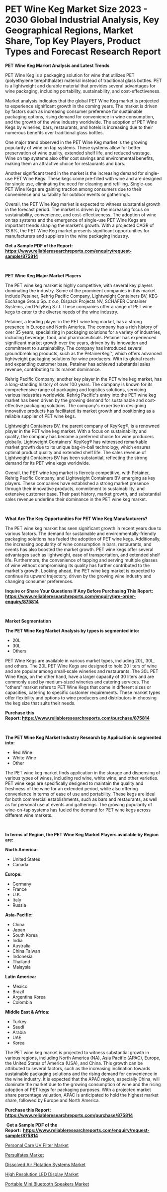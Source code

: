 <p><h1>PET Wine Keg Market Size 2023 - 2030 Global Industrial Analysis, Key Geographical Regions, Market Share, Top Key Players, Product Types and Forecast Research Report</h1></p><p><strong>PET Wine Keg Market Analysis and Latest Trends</strong></p>
<p><p>PET Wine Keg is a packaging solution for wine that utilizes PET (polyethylene terephthalate) material instead of traditional glass bottles. PET is a lightweight and durable material that provides several advantages for wine packaging, including portability, sustainability, and cost-effectiveness.</p><p>Market analysis indicates that the global PET Wine Keg market is projected to experience significant growth in the coming years. The market is driven by factors such as increasing consumer preference for sustainable packaging options, rising demand for convenience in wine consumption, and the growth of the wine industry worldwide. The adoption of PET Wine Kegs by wineries, bars, restaurants, and hotels is increasing due to their numerous benefits over traditional glass bottles.</p><p>One major trend observed in the PET Wine Keg market is the growing popularity of wine on tap systems. These systems allow for better preservation of wine quality, extended shelf life, and reduced wastage. Wine on tap systems also offer cost savings and environmental benefits, making them an attractive choice for restaurants and bars.</p><p>Another significant trend in the market is the increasing demand for single-use PET Wine Kegs. These kegs come pre-filled with wine and are designed for single use, eliminating the need for cleaning and refilling. Single-use PET Wine Kegs are gaining traction among consumers due to their convenience and suitability for outdoor events or gatherings.</p><p>Overall, the PET Wine Keg market is expected to witness substantial growth in the forecast period. The market is driven by the increasing focus on sustainability, convenience, and cost-effectiveness. The adoption of wine on tap systems and the emergence of single-use PET Wine Kegs are important trends shaping the market's growth. With a projected CAGR of 13.6%, the PET Wine Keg market presents significant opportunities for manufacturers and suppliers in the wine packaging industry.</p></p>
<p><strong>Get a Sample PDF of the Report:&nbsp; <a href="https://www.reliableresearchreports.com/enquiry/request-sample/875814">https://www.reliableresearchreports.com/enquiry/request-sample/875814</a></strong></p>
<p>&nbsp;</p>
<p><strong>PET Wine Keg Major Market Players</strong></p>
<p><p>The PET wine keg market is highly competitive, with several key players dominating the industry. Some of the prominent companies in this market include Petainer, Rehrig Pacific Company, Lightweight Containers BV, KEG Exchange Group Sp. z o.o, Dispack Projects NV, SCHÄFER Container Systems, and PolyKeg S.r.l. These companies offer a range of PET wine kegs to cater to the diverse needs of the wine industry.</p><p>Petainer, a leading player in the PET wine keg market, has a strong presence in Europe and North America. The company has a rich history of over 35 years, specializing in packaging solutions for a variety of industries, including beverage, food, and pharmaceuticals. Petainer has experienced significant market growth over the years, driven by its innovation and commitment to sustainability. The company has introduced several groundbreaking products, such as the PetainerKeg™, which offers advanced lightweight packaging solutions for wine producers. With its global reach and expanding customer base, Petainer has achieved substantial sales revenue, contributing to its market dominance.</p><p>Rehrig Pacific Company, another key player in the PET wine keg market, has a long-standing history of over 100 years. The company is known for its comprehensive range of packaging and logistics solutions, servicing various industries worldwide. Rehrig Pacific's entry into the PET wine keg market has been driven by the growing demand for sustainable and cost-effective packaging solutions. The company's expertise in designing innovative products has facilitated its market growth and positioning as a reliable supplier of PET wine kegs.</p><p>Lightweight Containers BV, the parent company of KeyKeg®, is a renowned player in the PET wine keg market. With a focus on sustainability and quality, the company has become a preferred choice for wine producers globally. Lightweight Containers' KeyKeg® has witnessed remarkable market growth due to its unique bag-in-ball technology, which ensures optimal product quality and extended shelf life. The sales revenue of Lightweight Containers BV has been substantial, reflecting the strong demand for its PET wine kegs worldwide.</p><p>Overall, the PET wine keg market is fiercely competitive, with Petainer, Rehrig Pacific Company, and Lightweight Containers BV emerging as key players. These companies have established a strong market presence through their innovative products, commitment to sustainability, and extensive customer base. Their past history, market growth, and substantial sales revenue underline their dominance in the PET wine keg market.</p></p>
<p>&nbsp;</p>
<p><strong>What Are The Key Opportunities For PET Wine Keg Manufacturers?</strong></p>
<p><p>The PET wine keg market has seen significant growth in recent years due to various factors. The demand for sustainable and environmentally-friendly packaging solutions has fueled the adoption of PET wine kegs. Additionally, the increasing popularity of wine consumption in bars, restaurants, and events has also boosted the market growth. PET wine kegs offer several advantages such as lightweight, ease of transportation, and extended shelf life. Furthermore, the convenience of tapping and serving multiple glasses of wine without compromising its quality has further contributed to the market's growth. Looking ahead, the PET wine keg market is expected to continue its upward trajectory, driven by the growing wine industry and changing consumer preferences.</p></p>
<p><strong>Inquire or Share Your Questions If Any Before Purchasing This Report: <a href="https://www.reliableresearchreports.com/enquiry/pre-order-enquiry/875814">https://www.reliableresearchreports.com/enquiry/pre-order-enquiry/875814</a></strong></p>
<p>&nbsp;</p>
<p><strong>Market Segmentation</strong></p>
<p><strong>The PET Wine Keg Market Analysis by types is segmented into:</strong></p>
<p><ul><li>20L</li><li>30L</li><li>Others</li></ul></p>
<p><p>PET Wine Kegs are available in various market types, including 20L, 30L, and others. The 20L PET Wine Kegs are designed to hold 20 liters of wine and are popular among small-scale wineries and restaurants. The 30L PET Wine Kegs, on the other hand, have a larger capacity of 30 liters and are commonly used by medium-sized wineries and catering services. The "others" market refers to PET Wine Kegs that come in different sizes or capacities, catering to specific customer requirements. These market types offer flexibility and options to wine producers and distributors in choosing the keg size that suits their needs.</p></p>
<p><strong>Purchase this Report:&nbsp;<a href="https://www.reliableresearchreports.com/purchase/875814">https://www.reliableresearchreports.com/purchase/875814</a></strong></p>
<p>&nbsp;</p>
<p><strong>The PET Wine Keg Market Industry Research by Application is segmented into:</strong></p>
<p><ul><li>Red Wine</li><li>White Wine</li><li>Other</li></ul></p>
<p><p>The PET wine keg market finds application in the storage and dispensing of various types of wines, including red wine, white wine, and other varieties. PET wine kegs are specifically designed to maintain the quality and freshness of the wine for an extended period, while also offering convenience in terms of ease of use and portability. These kegs are ideal for both commercial establishments, such as bars and restaurants, as well as for personal use at events and gatherings. The growing popularity of wine-on-tap systems has fueled the demand for PET wine kegs across different wine markets.</p></p>
<p>&nbsp;</p>
<p><strong>In terms of Region, the PET Wine Keg Market Players available by Region are:</strong></p>
<p>
    <p> <strong> North America: </strong>
        <ul>
            <li>United States</li>
            <li>Canada</li>
        </ul>
        </p> 
    <p> <strong> Europe: </strong>
        <ul>
            <li>Germany</li>
            <li>France</li>
            <li>U.K.</li>
            <li>Italy</li>
            <li>Russia</li>
        </ul>
        </p> 
    <p> <strong> Asia-Pacific: </strong>
        <ul>
            <li>China</li>
            <li>Japan</li>
            <li>South Korea</li>
            <li>India</li>
            <li>Australia</li>
            <li>China Taiwan</li>
            <li>Indonesia</li>
            <li>Thailand</li>
            <li>Malaysia</li>
        </ul>
        </p> 
    <p> <strong> Latin America: </strong>
        <ul>
            <li>Mexico</li>
            <li>Brazil</li>
            <li>Argentina Korea</li>
            <li>Colombia</li>
        </ul>
        </p> 
    <p> <strong> Middle East & Africa: </strong>
        <ul>
            <li>Turkey</li>
            <li>Saudi</li>
            <li>Arabia</li>
            <li>UAE</li>
            <li>Korea</li>
        </ul>
    </p>
    </p>
<p><p>The PET wine keg market is projected to witness substantial growth in various regions, including North America (NA), Asia Pacific (APAC), Europe, the United States of America (USA), and China. This growth can be attributed to several factors, such as the increasing inclination towards sustainable packaging solutions and the rising demand for convenience in the wine industry. It is expected that the APAC region, especially China, will dominate the market due to the growing consumption of wine and the rising adoption of PET kegs for packaging purposes. With a projected market share percentage valuation, APAC is anticipated to hold the highest market share, followed by Europe and North America.</p></p>
<p><strong>Purchase this Report: <a href="https://www.reliableresearchreports.com/purchase/875814">https://www.reliableresearchreports.com/purchase/875814</a></strong></p>
<p>&nbsp;<strong>Get a Sample PDF of the Report:&nbsp;&nbsp;<a href="https://www.reliableresearchreports.com/enquiry/request-sample/875814">https://www.reliableresearchreports.com/enquiry/request-sample/875814</a></strong></p>
<p><strong></strong></p>
<p><p><a href="https://github.com/NorbertYates/Market-Research-Report-List-1/blob/main/personal-care-uv-filter-market.md">Personal Care UV Filter Market</a></p><p><a href="https://www.linkedin.com/pulse/persulfates-market-challenges-opportunities-growth-drivers-major-yneqc/">Persulfates Market</a></p><p><a href="https://issuu.com/reportprime-2/docs/dissolved-air-flotation-systems-market-size-2030.p?fr=xKAE9_zU1NQ">Dissolved Air Flotation Systems Market</a></p><p><a href="https://www.reportprime.com/high-resolution-led-display-r11296">High Resolution LED Display Market</a></p><p><a href="https://issuu.com/reportprime-2/docs/portable-mini-bluetooth-speakers-market-size-2030.?fr=xKAE9_zU1NQ">Portable Mini Bluetooth Speakers Market</a></p></p>